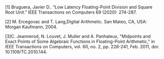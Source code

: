 [1] Bruguera, Javier D.. “Low Latency Floating-Point Division and Square Root Unit.” IEEE Transactions on Computers 69 (2020): 274-287.

[2] M. Ercegovac and T. Lang,Digital Arithmetic. San Mateo, CA, USA: Morgan Kaufmann, 2004.

[3]C. Jeannerod, N. Louvet, J. Muller and A. Panhaleux, "Midpoints and Exact Points of Some Algebraic Functions in Floating-Point Arithmetic," in IEEE Transactions on Computers, vol. 60, no. 2, pp. 228-241, Feb. 2011, doi: 10.1109/TC.2010.144.

